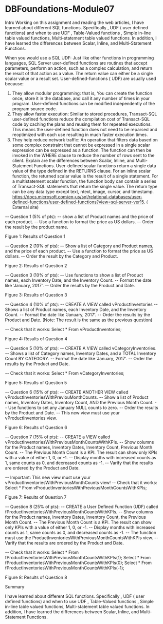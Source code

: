 # DBFoundations-Module07
Intro
Working on this assignment and reading the web articles,  I have learned about different SQL functions. Specifically , UDF ( user defined functions) and when to use UDF , Table-Valued functions , Simple in-line table valued functions, Multi-statement table valued functions. In addition, I have learned the differences between Scalar, Inline, and Multi-Statement Functions.

When you would use a SQL UDF:
Just like other functions in programming languages, SQL Server user-defined functions are routines that accept parameters, perform an action, such as a complex calculation, and return the result of that action as a value. The return value can either be a single scalar value or a result set. User-defined-functions ( UDF) are usually used because:
1)	They allow modular programming: that is, You can create the function once, store it in the database, and call it any number of times in your program. User-defined functions can be modified independently of the program source code.
2)	They allow faster execution: Similar to stored procedures, Transact-SQL user-defined functions reduce the compilation cost of Transact-SQL code by caching the plans and reusing them for repeated executions. This means the user-defined function does not need to be reparsed and reoptimized with each use resulting in much faster execution times.
3)	They help reduce network traffic: An operation that filters data based on some complex constraint that cannot be expressed in a single scalar expression can be expressed as a function. The function can then be invoked in the WHERE clause to reduce the number of rows sent to the client.
Explain are the differences between Scalar, Inline, and Multi-Statement Functions.
User-defined scalar functions return a single data value of the type defined in the RETURNS clause. For an inline scalar function, the returned scalar value is the result of a single statement. For a multistatement scalar function, the function body can contain a series of Transact-SQL statements that return the single value. The return type can be any data type except text, ntext, image, cursor, and timestamp.
https://docs.microsoft.com/en-us/sql/relational-databases/user-defined-functions/user-defined-functions?view=sql-server-ver15. ( External site)

-- Question 1 (5% of pts):
-- show a list of Product names and the price of each product.
-- Use a function to format the price as US dollars.
-- Order the result by the product name.


 

Figure 1: Results of Question 1

-- Question 2 (10% of pts): 
-- Show a list of Category and Product names, and the price of each product.
-- Use a function to format the price as US dollars.
-- Order the result by the Category and Product.

 

Figure 2: Results of Question 2

-- Question 3 (10% of pts): 
-- Use functions to show a list of Product names, each Inventory Date, and the Inventory Count.
-- Format the date like 'January, 2017'.
-- Order the results by the Product and Date.
 

Figure 3: Results of Question 3

-- Question 4 (10% of pts): 
-- CREATE A VIEW called vProductInventories 
-- Shows a list of Product names, each Inventory Date, and the Inventory Count. 
-- Format the date like 'January, 2017'.
-- Order the results by the Product and Date. (Note: The result is the same as the previous question)

-- Check that it works: Select * From vProductInventories;

 

Figure 4: Results of Question 4


-- Question 5 (10% of pts): 
-- CREATE A VIEW called vCategoryInventories. 
-- Shows a list of Category names, Inventory Dates, and a TOTAL Inventory Count BY CATEGORY.
-- Format the date like 'January, 2017'.
-- Order the results by the Product and Date.

-- Check that it works: Select * From vCategoryInventories;


 


Figure 5: Results of Question 5

-- Question 6 (15% of pts): 
-- CREATE ANOTHER VIEW called vProductInventoriesWithPreviouMonthCounts. 
-- Show a list of Product names, Inventory Dates, Inventory Count, AND the Previous Month Count.
-- Use functions to set any January NULL counts to zero. 
-- Order the results by the Product and Date. 
-- This new view must use your vProductInventories view.

 
 
Figure 6: Results of Question 6


-- Question 7 (15% of pts): 
-- CREATE a VIEW called vProductInventoriesWithPreviousMonthCountsWithKPIs.
-- Show columns for the Product names, Inventory Dates, Inventory Count, Previous Month Count. 
-- The Previous Month Count is a KPI. The result can show only KPIs with a value of either 1, 0, or -1. 
-- Display months with increased counts as 1, same counts as 0, and decreased counts as -1. 
-- Varify that the results are ordered by the Product and Date.

-- Important: This new view must use your vProductInventoriesWithPreviousMonthCounts view!
-- Check that it works: Select * From vProductInventoriesWithPreviousMonthCountsWithKPIs;

 

Figure 7: Results of Question 7

-- Question 8 (25% of pts): 
-- CREATE a User Defined Function (UDF) called fProductInventoriesWithPreviousMonthCountsWithKPIs.
-- Show columns for the Product names, Inventory Dates, Inventory Count, the Previous Month Count. 
-- The Previous Month Count is a KPI. The result can show only KPIs with a value of either 1, 0, or -1. 
-- Display months with increased counts as 1, same counts as 0, and decreased counts as -1. 
-- The function must use the ProductInventoriesWithPreviousMonthCountsWithKPIs view.
-- Varify that the results are ordered by the Product and Date.

-- Check that it works:
Select * From fProductInventoriesWithPreviousMonthCountsWithKPIs(1);
Select * From fProductInventoriesWithPreviousMonthCountsWithKPIs(0);
Select * From fProductInventoriesWithPreviousMonthCountsWithKPIs(-1);


 

 

 

Figure 8: Results of Question 8


Summary 

I have learned about different SQL functions. Specifically , UDF ( user defined functions) and when to use UDF , Table-Valued functions , Simple in-line table valued functions, Multi-statement table valued functions. In addition, I have learned the differences between Scalar, Inline, and Multi-Statement Functions.

